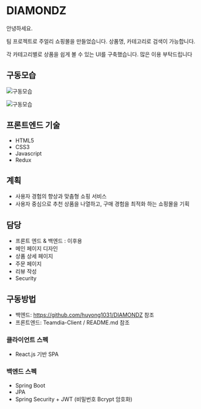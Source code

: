 # DIAMONDZ

안녕하세요.

팀 프로젝트로 주얼리 쇼핑몰을 만들었습니다. 상품명, 카테고리로 검색이 가능합니다.

각 카테고리별로 상품을 쉽게 볼 수 있는 UI를 구축했습니다. 많은 이용 부탁드립니다

## 구동모습
![구동모습](https://github.com/huyong1031/DIAMONDZ/blob/main/mainpage.gif)


![구동모습](https://github.com/huyong1031/DIAMONDZ/blob/main/productdetail.gif)


## 프론트엔드 기술
- HTML5
- CSS3
- Javascript
- Redux

## 계획
- 사용자 경험의 향상과 맞춤형 쇼핑 서비스
- 사용자 중심으로 추천 상품을 나열하고, 구매 경험을 최적화 하는 쇼핑몰을 기획

## 담당
- 프론트 엔드 & 백엔드 : 이후용
- 메인 페이지 디자인
- 상품 상세 페이지
- 주문 페이지
- 리뷰 작성
- Security

## 구동방법
- 백엔드: https://github.com/huyong1031/DIAMONDZ 참조
- 프론트엔드: Teamdia-Client / README.md 참조

### 클라이언트 스펙
- React.js 기반 SPA

### 백엔드 스펙
- Spring Boot
- JPA
- Spring Security + JWT (비밀번호 Bcrypt 암호화)
